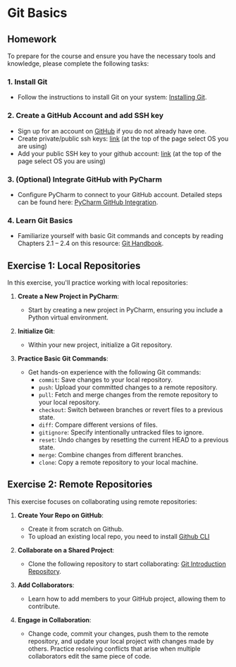 # Git Basics

## Homework 

To prepare for the course and ensure you have the necessary tools and knowledge, please complete the following tasks:

### 1. Install Git

- Follow the instructions to install Git on your system: [Installing Git](https://git-scm.com/book/en/v2/Getting-Started-Installing-Git).

### 2. Create a GitHub Account and add SSH key

- Sign up for an account on [GitHub](https://github.com/) if you do not already have one.
- Create private/public ssh keys: [link](https://docs.github.com/en/authentication/connecting-to-github-with-ssh/generating-a-new-ssh-key-and-adding-it-to-the-ssh-agent?platform=mac) (at the top of the page select OS you are using)
- Add your public SSH key to your github account: [link](https://docs.github.com/en/authentication/connecting-to-github-with-ssh/adding-a-new-ssh-key-to-your-github-account?tool=webui&platform=mac) (at the top of the page select OS you are using)

### 3. (Optional) Integrate GitHub with PyCharm

- Configure PyCharm to connect to your GitHub account. Detailed steps can be found here: [PyCharm GitHub Integration](https://www.jetbrains.com/help/pycharm/github.html).

### 4. Learn Git Basics

- Familiarize yourself with basic Git commands and concepts by reading Chapters 2.1 – 2.4 on this resource: [Git Handbook](https://fri-datascience.github.io/course_ids/handbook/git.html).

## Exercise 1: Local Repositories

In this exercise, you'll practice working with local repositories:

1. **Create a New Project in PyCharm**:
    - Start by creating a new project in PyCharm, ensuring you include a Python virtual environment.

2. **Initialize Git**:
    - Within your new project, initialize a Git repository.

3. **Practice Basic Git Commands**:
    - Get hands-on experience with the following Git commands:
        - `commit`: Save changes to your local repository.
        - `push`: Upload your committed changes to a remote repository.
        - `pull`: Fetch and merge changes from the remote repository to your local repository.
        - `checkout`: Switch between branches or revert files to a previous state.
        - `diff`: Compare different versions of files.
        - `gitignore`: Specify intentionally untracked files to ignore.
        - `reset`: Undo changes by resetting the current HEAD to a previous state.
        - `merge`: Combine changes from different branches.
        - `clone`: Copy a remote repository to your local machine.

## Exercise 2: Remote Repositories

This exercise focuses on collaborating using remote repositories:

1. **Create Your Repo on GitHub**:
    - Create it from scratch on Github.
    - To upload an existing local repo, you need to install [Github CLI](https://docs.github.com/en/migrations/importing-source-code/using-the-command-line-to-import-source-code/adding-locally-hosted-code-to-github#adding-a-local-repository-to-github-with-github-cli)
   
2. **Collaborate on a Shared Project**:
    - Clone the following repository to start collaborating: [Git Introduction Repository](https://github.com/azagsam/git-intro).

3. **Add Collaborators**:
    - Learn how to add members to your GitHub project, allowing them to contribute.

4. **Engage in Collaboration**:
    - Change code, commit your changes, push them to the remote repository, and update your local project with changes made by others. Practice resolving conflicts that arise when multiple collaborators edit the same piece of code.
